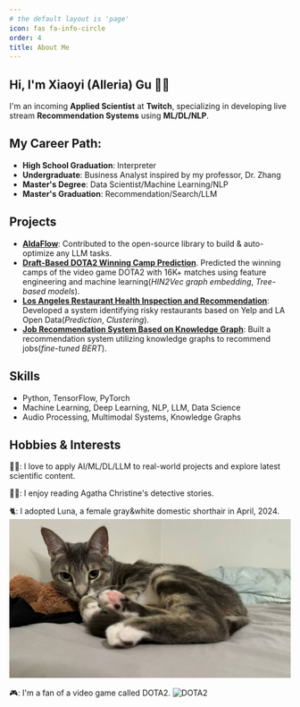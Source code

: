 ```yaml
---
# the default layout is 'page'
icon: fas fa-info-circle
order: 4
title: About Me
---
```


## Hi, I'm Xiaoyi (Alleria) Gu 👩‍💻

I'm an incoming **Applied Scientist** at **Twitch**, specializing in developing live stream **Recommendation Systems** using **ML/DL/NLP**.

## My Career Path:
- **High School Graduation**: Interpreter
- **Undergraduate**: Business Analyst inspired by my professor, Dr. Zhang
- **Master's Degree**: Data Scientist/Machine Learning/NLP
- **Master's Graduation**: Recommendation/Search/LLM

## Projects
- [**AldaFlow**](https://github.com/SylphAI-Inc/AdalFlow): Contributed to the open-source library to build & auto-optimize any LLM tasks.
- [**Draft-Based DOTA2 Winning Camp Prediction**](https://medium.com/@xiaoyigu/data-science-for-dota2-part-1-data-collection-55d7d7cb07c1). Predicted the winning camps of the video game DOTA2 with 16K+ matches using feature engineering and machine learning(*HIN2Vec graph embedding*, *Tree-based models*).
- [**Los Angeles Restaurant Health Inspection and Recommendation**](https://www.youtube.com/watch?v=oiM0AO_HvLQ): Developed a system identifying risky restaurants based on Yelp and LA Open Data(*Prediction*, *Clustering*).
- [**Job Recommendation System Based on Knowledge Graph**](https://www.youtube.com/watch?v=EczX-wm0GMc): Built a recommendation system utilizing knowledge graphs to recommend jobs(*fine-tuned BERT*).

## Skills
- Python, TensorFlow, PyTorch
- Machine Learning, Deep Learning, NLP, LLM, Data Science
- Audio Processing, Multimodal Systems, Knowledge Graphs

## Hobbies & Interests
👩‍🎓: I love to apply AI/ML/DL/LLM to real-world projects and explore latest scientific content.

🕵️‍♀️: I enjoy reading Agatha Christine's detective stories.

🐈: I adopted Luna, a female gray&white domestic shorthair in April, 2024.
![Luna](/assets/img/luna.jpg)

🎮: I'm a fan of a video game called DOTA2.
![DOTA2](https://miro.medium.com/v2/resize:fit:4800/format:webp/1*5jntDOf_Lt2lSxMaK0tOAA.jpeg)


<!-- > Add Markdown syntax content to file `_tabs/about.md`{: .filepath } and it will show up on this page.
{: .prompt-tip } -->

